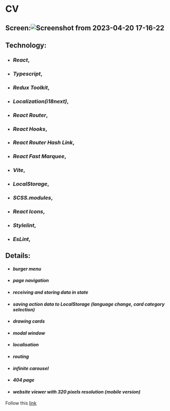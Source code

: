 # CV
## Screen:![Screenshot from 2023-04-20 17-16-22](https://user-images.githubusercontent.com/96052707/233394597-dbd61855-dd7f-4109-a78b-0cf164cadb50.png)



## Technology: 
* ### *React*,
* ### *Typescript*,
* ### *Redux Toolkit*,
* ### *Localization(i18next)*,
* ### *React Router*,
* ### *React Hooks*,
* ### *React Router Hash Link*,
* ### *React Fast Marquee*,
* ### *Vite*,
* ### *LocalStorage*,
* ### *SCSS.modules*,
* ### *React Icons*,
* ### *Stylelint*,
* ### *EsLint*,

## Details:
 * #### *burger menu*
 * #### *page navigation*
 * #### *receiving and storing data in state*
 * #### *saving action data to LocalStorage (language change, card category selection)*
 * #### *drawing cards*
 * #### *modal window*
 * #### *localisation*
 * #### *routing*
 * #### *infinite carousel*
 * #### *404 page*
 * #### *website viewer with 320 pixels resolution (mobile version)*
 
 Follow this [link](https://portfolio-kornull.netlify.app/)

